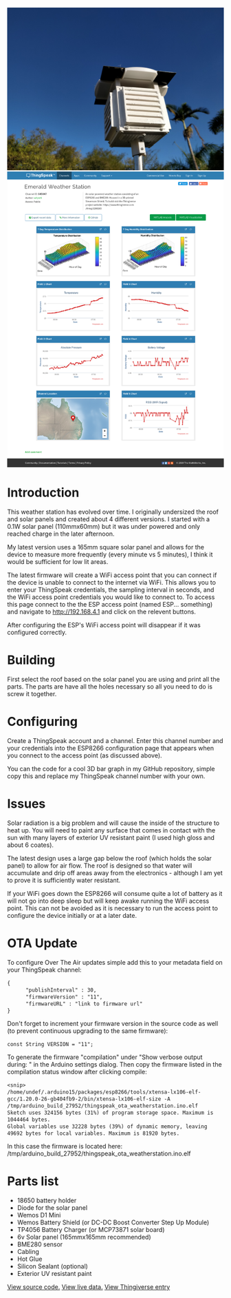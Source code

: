 ![alt text](https://raw.githubusercontent.com/wilyarti/weather_station/master/img_20190122_173911.jpg)
![alt text](https://raw.githubusercontent.com/wilyarti/weather_station/master/FireShot%20Capture%20002%20-%20Emerald%20Weather%20Station%20-%20ThingSpea_%20-%20https___thingspeak.com_channels_645847.png)

# Introduction
This weather station has evolved over time. I originally undersized the roof and solar panels and created about 4 different versions. I started with a 0.1W solar panel (110mmx60mm) but it was under powered and only reached charge in the later afternoon.

My latest version uses a 165mm square solar panel and allows for the device to measure more frequently (every minute vs 5 minutes), I think it would be sufficient for low lit areas.

The latest firmware will create a WiFi access point that you can connect if the device is unable to connect to the internet via WiFi. This allows you to enter your ThingSpeak credentials, the sampling interval in seconds, and the WiFi access point credentials you would like to connect to. To access this page connect to the the ESP access point (named ESP... something) and navigate to http://192.168.4.1 and click on the relevent buttons.

After configuring the ESP's WiFi access point will disappear if it was configured correctly.

# Building
First select the roof based on the solar panel you are using and print all the parts. The parts are have all the holes necessary so all you need to do is screw it together.

# Configuring
Create a ThingSpeak account and a channel. Enter this channel number and your credentials into the ESP8266 configuration page that appears when you connect to the access point (as discussed above).

You can the code for a cool 3D bar graph in my GitHub repository, simple copy this and replace my ThingSpeak channel number with your own.

# Issues
Solar radiation is a big problem and will cause the inside of the structure to heat up. You will need to paint any surface that comes in contact with the sun with many layers of exterior UV resistant paint (I used high gloss and about 6 coates).

The latest design uses a large gap below the roof (which holds the solar panel) to allow for air flow. The roof is designed so that water will accumulate and drip off areas away from the electronics - although I am yet to prove it is sufficiently water resistant.

If your WiFi goes down the ESP8266 will consume quite a lot of battery as it will not go into deep sleep but will keep awake running the WiFi access point. This can not be avoided as it is necessary to run the access point to configure the device initially or at a later date.

# OTA Update
To configure Over The Air updates simple add this to your metadata field on your ThingSpeak channel:
~~~~
{
      "publishInterval" : 30,
      "firmwareVersion" : "11",
      "firmwareURL" : "link to firmware url"
}
~~~~
Don't forget to increment your firmware version in the source code as well (to prevent continuous upgrading to the same firmware):
~~~~
const String VERSION = "11";

~~~~

To generate the firmware "compilation" under "Show verbose output during: " in the Arduino settings dialog. Then copy the firmware listed in the compilation status window after clicking compile:
~~~~
<snip>
/home/undef/.arduino15/packages/esp8266/tools/xtensa-lx106-elf-gcc/1.20.0-26-gb404fb9-2/bin/xtensa-lx106-elf-size -A /tmp/arduino_build_27952/thingspeak_ota_weatherstation.ino.elf
Sketch uses 324156 bytes (31%) of program storage space. Maximum is 1044464 bytes.
Global variables use 32228 bytes (39%) of dynamic memory, leaving 49692 bytes for local variables. Maximum is 81920 bytes.

~~~~

In this case the firmware is located here: /tmp/arduino_build_27952/thingspeak_ota_weatherstation.ino.elf
# Parts list
- 18650 battery holder
- Diode for the solar panel
- Wemos D1 Mini
- Wemos Battery Shield (or DC-DC Boost Converter Step Up Module)
- TP4056 Battery Charger (or MCP73871 solar board)
- 6v Solar panel (165mmx165mm recommended)
- BME280 sensor
- Cabling
- Hot Glue
- Silicon Sealant (optional)
- Exterior UV resistant paint

[View source code.](https://github.com/wilyarti/weather_station "Source code.")
[View live data.](https://thingspeak.com/channels/645847 "View live data.")
[View Thingiverse entry](https://www.thingiverse.com/thing:3280265)
